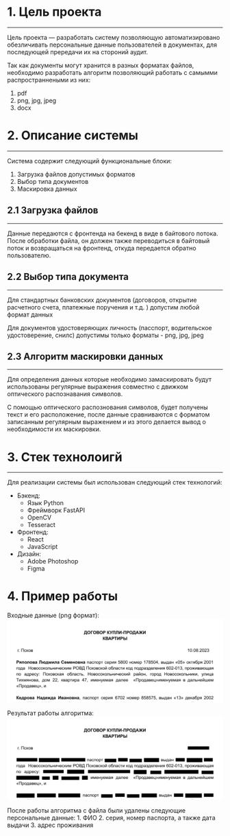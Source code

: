 # 1. Цель проекта
-----

Цель проекта — разработать систему позволяющую автоматизировано обезличивать персональные данные пользователей в документах, для последующей прередачи их на стороний аудит.

Так как документы могут хранится в разных форматах файлов, необходимо разработать алгоритм позволяющий работать с самымми распространнеными из них:
1. pdf
2. png, jpg, jpeg
3. docx

# 2.  Описание системы
-----
Система содержит следующий функциональные блоки:
1.  Загрузка файлов допустимых форматов
2.  Выбор типа документов 
3.  Маскировка данных

## 2.1 Загрузка файлов
----
Данные передаются с фронтенда на бекенд в виде в байтового потока. После обработки файла, он должен также переводиться в байтовый поток и возвращаться на фронтенд, откуда передается обратно пользователю.

## 2.2 Выбор типа документа
----
Для стандартных банковских документов (договоров, открытие расчетного счета, платежные поручения и т.д. ) допустим любой формат данных

Для документов удостоверяющих личность (пасспорт, водительское удостоверение, снилс) допустимы только форматы - png, jpg, jpeg

## 2.3 Алгоритм маскировки данных
----
Для определения данных которые необходимо замаскировать будут использованы регулярные выражения совместно с движком оптического распознавания символов.

С помощью оптического распознования символов, будет получены текст и его расположение, после данные сравниваются с форматом записанным регулярным выражением и из этого делается вывод о необходимости их маскировки.

# 3. Стек технолоигй
----
Для реализации системы был использован следующий стек технологий:

- Бэкенд:
	- Язык Python
	- Фреймворк FastAPI
	- OpenCV
	- Tesseract
- Фронтенд:
	- React
	- JavaScript
- Дизайн:
	- Adobe Photoshop
	- Figma

# 4. Пример работы

Входные данные (png формат): 
![](pics/input_example.png)

Результат работы алгоритма:
![](pics/answer_example.png)

После работы алгоритма с файла были удалены следующие персональные данные:
	1. ФИО
	2. серия, номер паспорта, а также дата выдачи
	3. адрес проживания

